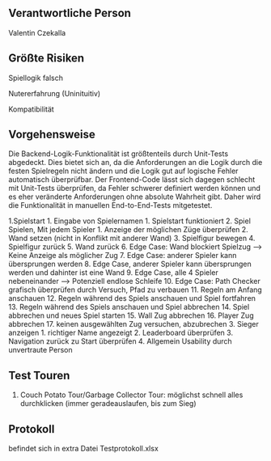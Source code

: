 ## Verantwortliche Person
Valentin Czekalla

## Größte Risiken
Spiellogik falsch

Nutererfahrung (Uninituitiv)

Kompatibilität

## Vorgehensweise
Die Backend-Logik-Funktionalität ist größtenteils durch Unit-Tests abgedeckt. Dies bietet sich an, da die Anforderungen an die Logik durch die festen Spielregeln nicht ändern und die Logik gut auf logische Fehler automatisch überprüfbar.
Der Frontend-Code lässt sich dagegen schlecht mit Unit-Tests überprüfen, da Fehler schwerer definiert werden können und es eher veränderte Anforderungen ohne absolute Wahrheit gibt. Daher wird die Funktionalität in manuellen End-to-End-Tests mitgetestet.

1.Spielstart
    1. Eingabe von Spielernamen
    1. Spielstart funktioniert
2. Spiel Spielen, Mit jedem Spieler
    1. Anzeige der möglichen Züge überprüfen
    2. Wand setzen (nicht in Konflikt mit anderer Wand)
    3. Spielfigur bewegen
    4. Spielfigur zurück
    5. Wand zurück
    6. Edge Case: Wand blockiert Spielzug --> Keine Anzeige als möglicher Zug
    7. Edge Case: anderer Spieler kann übersprungen werden
    8. Edge Case, anderer Spieler kann übersprungen werden und dahinter ist eine Wand
    9. Edge Case, alle 4 Spieler nebeneinander --> Potenziell endlose Schleife
    10. Edge Case: Path Checker grafisch überprüfen durch Versuch, Pfad zu verbauen
    11. Regeln am Anfang anschauen
    12. Regeln während des Spiels anschauen und Spiel fortfahren
    13. Regeln während des Spiels anschauen und Spiel abbrechen
    14. Spiel abbrechen und neues Spiel starten
    15. Wall Zug abbrechen
    16. Player Zug abbrechen
    17. keinen ausgewählten Zug versuchen, abzubrechen
3. Sieger anzeigen
    1. richtiger Name angezeigt
    2. Leaderboard überprüfen
    3. Navigation zurück zu Start überprüfen
4. Allgemein Usability durch unvertraute Person
   
## Test Touren
1. Couch Potato Tour/Garbage Collector Tour: möglichst schnell alles durchklicken (immer geradeauslaufen, bis zum Sieg)
   
## Protokoll
befindet sich in extra Datei Testprotokoll.xlsx
